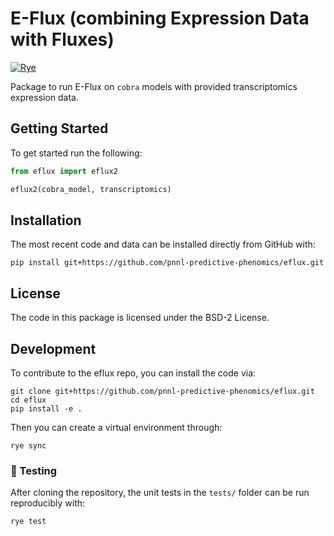 # E-Flux (combining Expression Data with Fluxes)
[![Rye](https://img.shields.io/endpoint?url=https://raw.githubusercontent.com/astral-sh/rye/main/artwork/badge.json)](https://rye-up.com)

Package to run E-Flux on `cobra` models with provided transcriptomics expression data.


## Getting Started

To get started run the following:

```python
from eflux import eflux2

eflux2(cobra_model, transcriptomics)
```

## Installation

The most recent code and data can be installed directly from GitHub with:

```shell
pip install git+https://github.com/pnnl-predictive-phenomics/eflux.git
```

## License

The code in this package is licensed under the BSD-2 License.


## Development

To contribute to the eflux repo, you can install the code via:

```shell
git clone git+https://github.com/pnnl-predictive-phenomics/eflux.git
cd eflux
pip install -e .
```

Then you can create a virtual environment through:

```shell
rye sync
```

### 🥼 Testing

After cloning the repository, the unit tests in the `tests/` folder can be
run reproducibly with:

```shell
rye test
```

